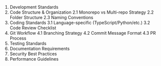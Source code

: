 1. Development Standards
2. Code Structure & Organization
   2.1 Monorepo vs Multi-repo Strategy
   2.2 Folder Structure
   2.3 Naming Conventions
3. Coding Standards
   3.1 Language-specific (TypeScript/Python/etc.)
   3.2 Code Review Checklist
4. Git Workflow
   4.1 Branching Strategy
   4.2 Commit Message Format
   4.3 PR Process
5. Testing Standards
6. Documentation Requirements
7. Security Best Practices
8. Performance Guidelines

